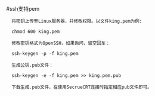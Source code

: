 
#ssh支持pem

      将密钥上传至Linux服务器，并修改权限。以文件king.pem为例:

      chmod 600 king.pem

      修改密钥格式为OpenSSH，如果询问，留空回车：

      ssh-keygen -p -f king.pem

      生成公钥.pub文件：

      ssh-keygen -e -f king.pem >> king.pem.pub

      下载生成.pub文件，在使用SecrueCRT连接时指定相应pub文件即可。
